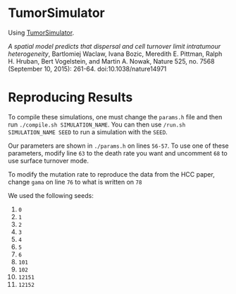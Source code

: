 # TumorSimulator

Using [TumorSimulator](http://www2.ph.ed.ac.uk/~bwaclaw/cancer-code/).

_A spatial model predicts that dispersal and cell turnover limit intratumour heterogeneity_, Bartlomiej Waclaw, Ivana Bozic, Meredith E. Pittman, Ralph H. Hruban, Bert Vogelstein, and Martin A. Nowak, Nature 525, no. 7568 (September 10, 2015): 261-64. doi:10.1038/nature14971

# Reproducing Results

To compile these simulations, one must change the `params.h` file and then run `./compile.sh SIMULATION_NAME`. You can then use `/run.sh SIMULATION_NAME SEED` to run a simulation with the `SEED`.

Our parameters are shown in `./params.h` on lines `56-57`. To use one of these parameters, modify line `63` to the death rate you want and uncomment `68` to use surface turnover mode.

To modify the mutation rate to reproduce the data from the HCC paper, change `gama` on line `76` to what is written on `78`

We used the following seeds:

1. `0`
1. `1`
1. `2`
1. `3`
1. `4`
1. `5`
1. `6`
1. `101`
1. `102`
1. `12151`
1. `12152`